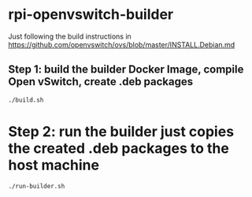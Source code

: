 # rpi-openvswitch-builder

Just following the build instructions in https://github.com/openvswitch/ovs/blob/master/INSTALL.Debian.md

## Step 1: build the builder Docker Image, compile Open vSwitch, create .deb packages
```bash
./build.sh
```

# Step 2: run the builder just copies the created .deb packages to the host machine
```bash
./run-builder.sh
```
